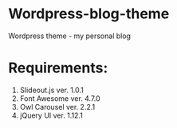 # Wordpress-blog-theme
Wordpress theme - my personal blog 

# Requirements:
1. Slideout.js ver. 1.0.1
2. Font Awesome ver. 4.7.0
3. Owl Carousel ver. 2.2.1
4. jQuery UI ver. 1.12.1

